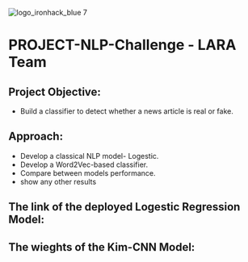 ![logo_ironhack_blue 7](https://user-images.githubusercontent.com/23629340/40541063-a07a0a8a-601a-11e8-91b5-2f13e4e6b441.png)

# PROJECT-NLP-Challenge - LARA Team
## Project Objective:
- Build a classifier to detect whether a news article is real or fake.

## Approach:
- Develop a classical NLP model- Logestic.
- Develop a Word2Vec-based classifier.
- Compare between models performance.
- show any other results


## The link of the deployed Logestic Regression Model:


## The wieghts of the Kim-CNN Model:


